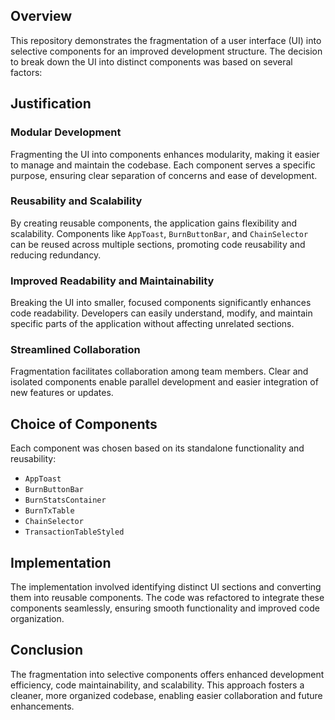 ## Overview

This repository demonstrates the fragmentation of a user interface (UI) into selective components for an improved development structure. The decision to break down the UI into distinct components was based on several factors:

## Justification

### Modular Development

Fragmenting the UI into components enhances modularity, making it easier to manage and maintain the codebase. Each component serves a specific purpose, ensuring clear separation of concerns and ease of development.

### Reusability and Scalability

By creating reusable components, the application gains flexibility and scalability. Components like `AppToast`, `BurnButtonBar`, and `ChainSelector` can be reused across multiple sections, promoting code reusability and reducing redundancy.

### Improved Readability and Maintainability

Breaking the UI into smaller, focused components significantly enhances code readability. Developers can easily understand, modify, and maintain specific parts of the application without affecting unrelated sections.

### Streamlined Collaboration

Fragmentation facilitates collaboration among team members. Clear and isolated components enable parallel development and easier integration of new features or updates.

## Choice of Components

Each component was chosen based on its standalone functionality and reusability:

- `AppToast`
- `BurnButtonBar`
- `BurnStatsContainer`
- `BurnTxTable`
- `ChainSelector`
- `TransactionTableStyled`

## Implementation

The implementation involved identifying distinct UI sections and converting them into reusable components. The code was refactored to integrate these components seamlessly, ensuring smooth functionality and improved code organization.

## Conclusion

The fragmentation into selective components offers enhanced development efficiency, code maintainability, and scalability. This approach fosters a cleaner, more organized codebase, enabling easier collaboration and future enhancements.
